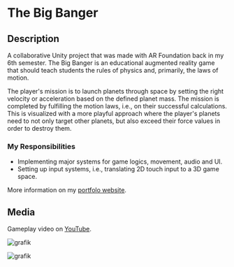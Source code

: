 # The Big Banger

## Description

A collaborative Unity project that was made with AR Foundation back in my 6th semester. The Big Banger is an educational augmented reality game that should teach students the rules of physics and, primarily, the laws of motion.

The player's mission is to launch planets through space by setting the right velocity or acceleration based on the defined planet mass. The mission is completed by fulfilling the motion laws, i.e., on their successful calculations. This is visualized with a more playful approach where the player's planets need to not only target other planets, but also exceed their force values in order to destroy them.

### My Responsibilities

<ul>
<li>Implementing major systems for game logics, movement, audio and UI.</li>
<li>Setting up input systems, i.e., translating 2D touch input to a 3D game space.</li>
</ul>

More information on my <a href="https://michael-gebhart.com/projects/The_Big_Banger.html">portfolo website</a>.

## Media

Gameplay video on <a href="https://www.youtube.com/watch?v=VYo-Qs806A0">YouTube</a>.

![grafik](https://user-images.githubusercontent.com/45672199/198707403-a9438e58-ca80-4a6a-946f-1b41cae8242a.png)

![grafik](https://user-images.githubusercontent.com/45672199/198707886-1343d372-39e6-4867-b9ff-d68efef22603.png)
